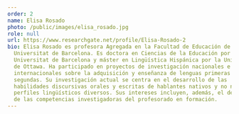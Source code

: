 ```yaml
---
order: 2
name: Elisa Rosado
photo: /public/images/elisa_rosado.jpg
role: null
url: https://www.researchgate.net/profile/Elisa-Rosado-2
bio: Elisa Rosado es profesora Agregada en la Facultad de Educación de la
  Universitat de Barcelona. Es doctora en Ciencias de la Educación por la
  Universitat de Barcelona y máster en Lingüística Hispánica por la Universidad
  de Ottawa. Ha participado en proyectos de investigación nacionales e
  internacionales sobre la adquisición y enseñanza de lenguas primeras y
  segundas. Su investigación actual se centra en el desarrollo de las
  habilidades discursivas orales y escritas de hablantes nativos y no nativos de
  perfiles lingüísticos diversos. Sus intereses incluyen, además, el desarrollo
  de las competencias investigadoras del profesorado en formación.
---
```

